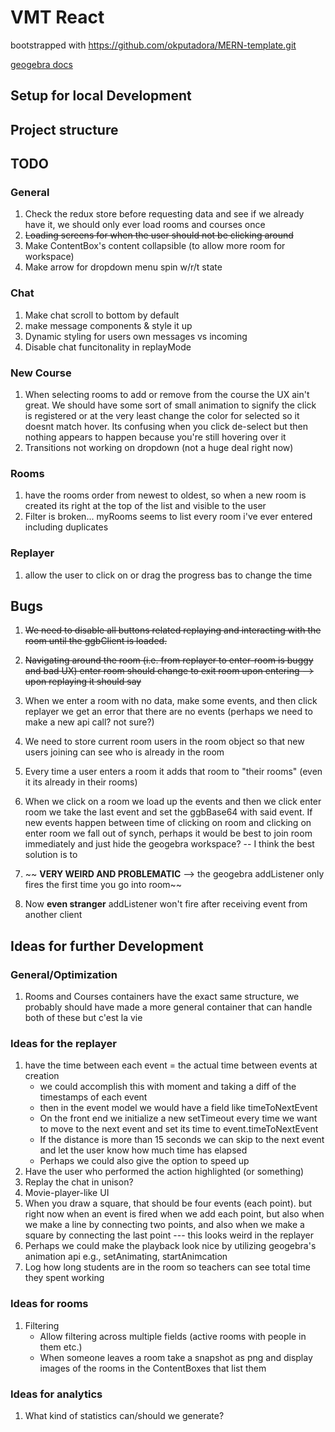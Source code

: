 # VMT React
bootstrapped with https://github.com/okputadora/MERN-template.git

[geogebra docs](https://wiki.geogebra.org/en/Reference:GeoGebra_Apps_API)

## Setup for local Development

## Project structure


## TODO
### General
1. Check the redux store before requesting data and see if we already have it,
we should only ever load rooms and courses once
1. ~~Loading screens for when the user should not be clicking around~~
1. Make ContentBox's content collapsible (to allow more room for workspace)
1. Make arrow for dropdown menu spin w/r/t state
### Chat
1. Make chat scroll to bottom by default
1. make message components & style it up
1. Dynamic styling for users own messages vs incoming
1. Disable chat funcitonality in replayMode
### New Course
1. When selecting rooms to add or remove from the course the UX ain't great.
We should have some sort of small animation to signify the click is registered
or at the very least change the color for selected so it doesnt match hover.
Its confusing when you click de-select but then nothing appears to happen because
you're still hovering over it
1. Transitions not working on dropdown (not a huge deal right now)
### Rooms
1. have the rooms order from newest to oldest, so when a new room is created
its right at the top of the list and visible to the user
1. Filter is broken... myRooms seems to list every room i've ever entered including
duplicates
### Replayer
1. allow the user to click on or drag the progress bas to change the time  

## Bugs
1. ~~We need to disable all buttons related replaying and interacting with the room
until the ggbClient is loaded.~~
1. ~~Navigating around the room (i.e. from replayer to enter-room is buggy and bad UX)
 enter room should change to exit room upon entering --> upon replaying it should
 say~~
1. When we enter a room with no data, make some events, and then click replayer
we get an error that there are no events (perhaps we need to make a new api call? not sure?)
1. We need to store current room users in the room object so that new users joining can
see who is already in the room
1. Every time a user enters a room it adds that room to "their rooms" (even it its already in their rooms)
1. When we click on a room we load up the events and then we click enter room we take the
last event and set the ggbBase64 with said event. If new events happen between time of clicking
on room and clicking on enter room we fall out of synch, perhaps it would be best to join
room immediately and just hide the geogebra workspace?  -- I think the best solution is to

1. ~~ __VERY WEIRD AND PROBLEMATIC__ --> the geogebra addListener only fires the first time you go into room~~
1. Now __even stranger__ addListener won't fire after receiving event from another client

## Ideas for further Development
### General/Optimization
1. Rooms and Courses containers have the exact same structure, we probably should
have made a more general container that can handle both of these but c'est la vie
### Ideas for the replayer
1. have the time between each event = the actual time between events at creation
    * we could accomplish this with moment and taking a diff of the timestamps of each event
    * then in the event model we would have a field like timeToNextEvent
    * On the front end we initialize a new setTimeout every time we want to move to the next event
  and set its time to event.timeToNextEvent
    * If the distance is more than 15 seconds we can skip to the next event and
  let the user know how much time has elapsed
    * Perhaps we could also give the option to speed up
1. Have the user who performed the action highlighted (or something)
1. Replay the chat in unison?
1. Movie-player-like UI
1. When you draw a square, that should be four events (each point). but right now
when an event is fired when we add each point, but also when we make a line by
connecting two points, and also when we make a square by connecting the last point
--- this looks weird in the replayer
1. Perhaps we could make the playback look nice by utilizing geogebra's animation api
e.g., setAnimating, startAnimcation
1. Log how long students are in the room so teachers can see total time they spent working

### Ideas for rooms
1. Filtering
    * Allow filtering across multiple fields (active rooms with people in them etc.)
    * When someone leaves a room take a snapshot as png and display images of the rooms
  in the ContentBoxes that list them

### Ideas for analytics
1. What kind of statistics can/should we generate?
